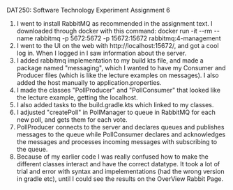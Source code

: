 DAT250: Software Technology Experiment Assignment 6

1. I went to install RabbitMQ as recommended in the assignment text. I downloaded through docker with this command:
docker run -it --rm --name rabbitmq -p 5672:5672 -p 15672:15672 rabbitmq:4-management
2. I went to the UI on the web with http://localhost:15672/, and got a cool log in. When I logged in I saw information about the server.
3. I added rabbitmq implementation to my build kts file, and made a package named "messaging", which I wanted to have my Consumer and 
Producer files (which is like the lecture examples on messages). I also added the host manually to application.properties.
4. I made the classes "PollProducer" and "PollConsumer" that looked like the lecture example, getting the localhost.
5. I also added tasks to the build.gradle.kts which linked to my classes.
6. I adjusted "createPoll" in PollManager to queue in RabbitMQ for each new poll, and gets them for each vote.
7. PollProducer connects to the server and declares queues and publishes messages to the queue while PollConsumer
declares and acknowledges the messages and processes incoming messages with subscribing to the queue. 
8. Because of my earlier code I was really confused how to make the different classes interact and have the
correct datatype. It took a lot of trial and error with syntax and impelementations (had the wrong version in gradle etc),
until I could see the results on the OverView Rabbit Page.